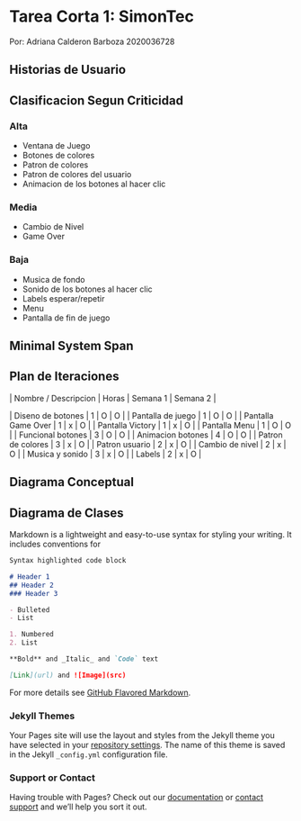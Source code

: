 # Tarea Corta 1: SimonTec

Por: Adriana Calderon Barboza 2020036728

## Historias de Usuario

## Clasificacion Segun Criticidad 

### Alta

- Ventana de Juego
- Botones de colores
- Patron de colores
- Patron de colores del usuario
- Animacion de los botones al hacer clic

### Media

- Cambio de Nivel
- Game Over

### Baja

- Musica de fondo
- Sonido de los botones al hacer clic 
- Labels esperar/repetir
- Menu
- Pantalla de fin de juego


## Minimal System Span

## Plan de Iteraciones

| Nombre / Descripcion | Horas | Semana 1 | Semana 2 |

| Diseno de botones    |   1   |     O    |    O     |
| Pantalla de juego    |   1   |     O    |    O     |
| Pantalla Game Over   |   1   |     x    |    O     |
| Pantalla Victory     |   1   |     x    |    O     |
| Pantalla Menu        |   1   |     O    |    O     |
| Funcional botones    |   3   |     O    |    O     |
| Animacion botones    |   4   |     O    |    O     |
| Patron de colores    |   3   |     x    |    O     |
| Patron usuario       |   2   |     x    |    O     |
| Cambio de nivel      |   2   |     x    |    O     |
| Musica y sonido      |   3   |     x    |    O     |
| Labels               |   2   |     x    |    O     |

## Diagrama Conceptual

## Diagrama de Clases

Markdown is a lightweight and easy-to-use syntax for styling your writing. It includes conventions for

```markdown
Syntax highlighted code block

# Header 1
## Header 2
### Header 3

- Bulleted
- List

1. Numbered
2. List

**Bold** and _Italic_ and `Code` text

[Link](url) and ![Image](src)
```

For more details see [GitHub Flavored Markdown](https://guides.github.com/features/mastering-markdown/).

### Jekyll Themes

Your Pages site will use the layout and styles from the Jekyll theme you have selected in your [repository settings](https://github.com/cuadriante/SimonTec-Pages/settings/pages). The name of this theme is saved in the Jekyll `_config.yml` configuration file.

### Support or Contact

Having trouble with Pages? Check out our [documentation](https://docs.github.com/categories/github-pages-basics/) or [contact support](https://support.github.com/contact) and we’ll help you sort it out.
